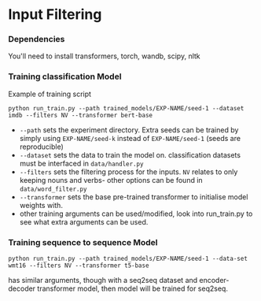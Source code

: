 # Input Filtering

### Dependencies
You'll need to install transformers, torch, wandb, scipy, nltk

### Training classification Model
Example of training script

```
python run_train.py --path trained_models/EXP-NAME/seed-1 --dataset imdb --filters NV --transformer bert-base
```

- ```--path``` sets the experiment directory. Extra seeds can be trained by simply using ```EXP-NAME/seed-k``` instead of ```EXP-NAME/seed-1``` (seeds are reproducible)
- ```--dataset``` sets the data to train the model on. classification datasets must be interfaced in ```data/handler.py```
- ```--filters``` sets the filtering process for the inputs. ```NV``` relates to only keeping nouns and verbs- other options can be found in ```data/word_filter.py```
- ```--transformer``` sets the base pre-trained transformer to initialise model weights with. 
- other training arguments can be used/modified, look into run_train.py to see what extra arguments can be used.

### Training sequence to sequence Model
```
python run_train.py --path trained_models/EXP-NAME/seed-1 --data-set wmt16 --filters NV --transformer t5-base
```

has similar arguments, though with a seq2seq dataset and encoder-decoder transformer model, then model will be trained for seq2seq.
